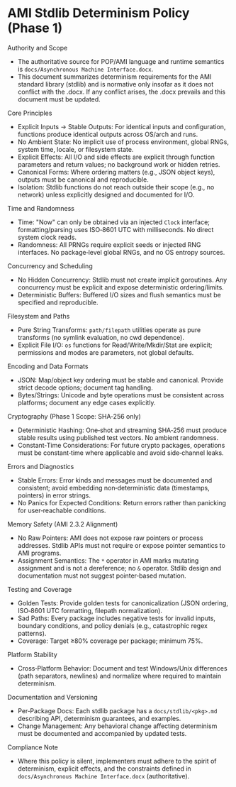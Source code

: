 # AMI Stdlib Determinism Policy (Phase 1)

Authority and Scope

- The authoritative source for POP/AMI language and runtime semantics is `docs/Asynchronous Machine Interface.docx`.
- This document summarizes determinism requirements for the AMI standard library (stdlib) and is normative only insofar as it does not conflict with the .docx. If any conflict arises, the .docx prevails and this document must be updated.

Core Principles

- Explicit Inputs → Stable Outputs: For identical inputs and configuration, functions produce identical outputs across OS/arch and runs.
- No Ambient State: No implicit use of process environment, global RNGs, system time, locale, or filesystem state.
- Explicit Effects: All I/O and side effects are explicit through function parameters and return values; no background work or hidden retries.
- Canonical Forms: Where ordering matters (e.g., JSON object keys), outputs must be canonical and reproducible.
- Isolation: Stdlib functions do not reach outside their scope (e.g., no network) unless explicitly designed and documented for I/O.

Time and Randomness

- Time: "Now" can only be obtained via an injected `Clock` interface; formatting/parsing uses ISO‑8601 UTC with milliseconds. No direct system clock reads.
- Randomness: All PRNGs require explicit seeds or injected RNG interfaces. No package‑level global RNGs, and no OS entropy sources.

Concurrency and Scheduling

- No Hidden Concurrency: Stdlib must not create implicit goroutines. Any concurrency must be explicit and expose deterministic ordering/limits.
- Deterministic Buffers: Buffered I/O sizes and flush semantics must be specified and reproducible.

Filesystem and Paths

- Pure String Transforms: `path/filepath` utilities operate as pure transforms (no symlink evaluation, no cwd dependence).
- Explicit File I/O: `os` functions for Read/Write/Mkdir/Stat are explicit; permissions and modes are parameters, not global defaults.

Encoding and Data Formats

- JSON: Map/object key ordering must be stable and canonical. Provide strict decode options; document tag handling.
- Bytes/Strings: Unicode and byte operations must be consistent across platforms; document any edge cases explicitly.

Cryptography (Phase 1 Scope: SHA‑256 only)

- Deterministic Hashing: One‑shot and streaming SHA‑256 must produce stable results using published test vectors. No ambient randomness.
- Constant‑Time Considerations: For future crypto packages, operations must be constant‑time where applicable and avoid side‑channel leaks.

Errors and Diagnostics

- Stable Errors: Error kinds and messages must be documented and consistent; avoid embedding non‑deterministic data (timestamps, pointers) in error strings.
- No Panics for Expected Conditions: Return errors rather than panicking for user‑reachable conditions.

Memory Safety (AMI 2.3.2 Alignment)

- No Raw Pointers: AMI does not expose raw pointers or process addresses. Stdlib APIs must not require or expose pointer semantics to AMI programs.
- Assignment Semantics: The `*` operator in AMI marks mutating assignment and is not a dereference; no `&` operator. Stdlib design and documentation must not suggest pointer‑based mutation.

Testing and Coverage

- Golden Tests: Provide golden tests for canonicalization (JSON ordering, ISO‑8601 UTC formatting, filepath normalization).
- Sad Paths: Every package includes negative tests for invalid inputs, boundary conditions, and policy denials (e.g., catastrophic regex patterns).
- Coverage: Target ≥80% coverage per package; minimum 75%.

Platform Stability

- Cross‑Platform Behavior: Document and test Windows/Unix differences (path separators, newlines) and normalize where required to maintain determinism.

Documentation and Versioning

- Per‑Package Docs: Each stdlib package has a `docs/stdlib/<pkg>.md` describing API, determinism guarantees, and examples.
- Change Management: Any behavioral change affecting determinism must be documented and accompanied by updated tests.

Compliance Note

- Where this policy is silent, implementers must adhere to the spirit of determinism, explicit effects, and the constraints defined in `docs/Asynchronous Machine Interface.docx` (authoritative).

